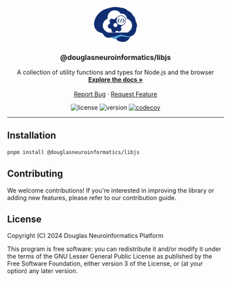 <!-- PROJECT LOGO -->
<div align="center">
  <a href="https://github.com/DouglasNeuroInformatics/libjs">
    <img src="https://raw.githubusercontent.com/DouglasNeuroInformatics/libjs/main/.github/assets/libjs-logo.png" alt="Logo" width="100" >
  </a>
  <h3 align="center">@douglasneuroinformatics/libjs</h3>
  <p align="center">
    A collection of utility functions and types for Node.js and the browser
    <br />
    <a href="https://douglasneuroinformatics.github.io/libjs/">
      <strong>Explore the docs »
      </strong>
    </a>
    <br />
    <br />
    <a href="https://github.com/DouglasNeuroInformatics/libjs/issues" rel="noreferrer" target="_blank">Report Bug</a>
    ·
    <a href="https://github.com/DouglasNeuroInformatics/libjs/issues" rel="noreferrer" target="_blank">Request Feature</a>
  </p>
</div>

<!-- PROJECT SHIELDS -->
<div align="center">

![license](https://img.shields.io/github/license/DouglasNeuroInformatics/libjs)
![version](https://img.shields.io/github/package-json/v/DouglasNeuroInformatics/libjs)
[![codecov](https://codecov.io/gh/DouglasNeuroInformatics/libjs/graph/badge.svg?token=J9XY9jkGs1)](https://codecov.io/gh/DouglasNeuroInformatics/libjs)

</div>
<hr />

## Installation

```sh
pnpm install @douglasneuroinformatics/libjs
```

## Contributing

We welcome contributions! If you're interested in improving the library or adding new features, please refer to our contribution guide.

## License

Copyright (C) 2024 Douglas Neuroinformatics Platform

This program is free software: you can redistribute it and/or modify
it under the terms of the GNU Lesser General Public License as published by
the Free Software Foundation, either version 3 of the License, or
(at your option) any later version.
